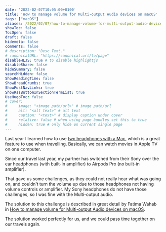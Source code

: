 ```yaml
---
date: '2022-02-07T10:05:00+0100'
title: 'How to manage volume for Multi-output Audio devices on macOS'
tags: ["macOS"]
aliases: /2022/02/07/how-to-manage-volume-for-multi-output-audio-devices-on-macos/
showToc: false
TocOpen: false
draft: false
hidemeta: false
comments: false
# description: "Desc Text."
# canonicalURL: "https://canonical.url/to/page"
disableHLJS: true # to disable highlightjs
disableShare: false
hideSummary: false
searchHidden: false
ShowReadingTime: false
ShowBreadCrumbs: true
ShowPostNavLinks: true
ShowRssButtonInSectionTermList: true
UseHugoToc: false
# cover:
#     image: "<image path/url>" # image path/url
#     alt: "<alt text>" # alt text
#     caption: "<text>" # display caption under cover
#     relative: false # when using page bundles set this to true
#     hidden: true # only hide on current single page
---
```


Last year I learned how to use [two headphones with a Mac](/2021/05/24/two-headphones-with-a-mac/), which is a great feature to use when travelling. Basically, we can watch movies in Apple TV on one computer.

Since our travel last year, my partner has switched from their Sony over the ear headphones (with built-in amplifier) to Airpods Pro (no built-in amplifier).

That gave us some challenges, as they could not really hear what was going on, and couldn't turn the volume up due to those headphones not having volume controls or amplifier. My Sony headphones do not have those challenges, so I was fine with the Multi-output audio.

The solution to this challenge is described in great detail by Fatima Wahab in [How to manage volume for Multi-output Audio devices on macOS](https://www.addictivetips.com/mac-os/manage-volume-for-multi-output-audio-devices-on-macos/).

The solution worked perfectly for us, and we could pass time together on our travels again.
